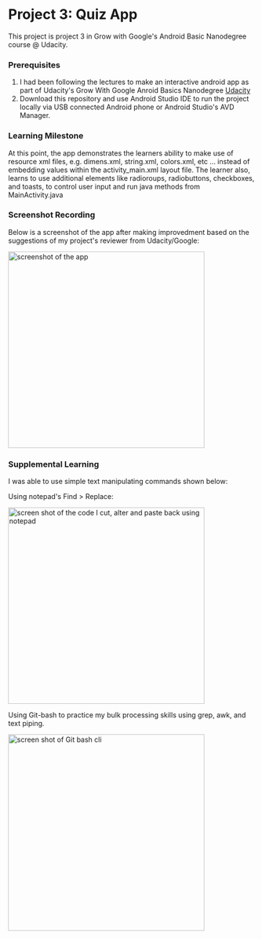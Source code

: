 # Project 3: Quiz App
This project is project 3 in Grow with Google's Android Basic Nanodegree course @ Udacity. 

### Prerequisites

1. I had been following the lectures to make an interactive android app as part of Udacity's Grow With Google Anroid Basics Nanodegree [Udacity](https://www.udacity.com/course/android-basics-nanodegree-by-google--nd803)
2. Download this repository and use Android Studio IDE to run the project locally via USB connected Android phone or Android Studio's AVD Manager.

### Learning Milestone

At this point, the app demonstrates the learners ability to make use of resource xml files, e.g. dimens.xml, string.xml, colors.xml, etc ... instead of embedding values within the activity_main.xml layout file. The learner also, learns to use additional elements like radioroups, radiobuttons, checkboxes, and toasts, to control user input and run java methods from MainActivity.java

### Screenshot Recording

Below is a screenshot of the app after making improvedment based on the suggestions of my project's reviewer from Udacity/Google:

<img src="screenshot2.gif" alt="screenshot of the app" width="400px"/>

### Supplemental Learning

I was able to use simple text manipulating commands shown below:

Using notepad's Find > Replace:

<img src="findreplacementnotepad.jpg" alt="screen shot of the code I cut, alter and paste back using notepad" width="400px" />

Using Git-bash to practice my bulk processing skills using grep, awk, and text piping.

<img src="blukprocessing.jpg" alt="screen shot of Git bash cli" width="400px" />

